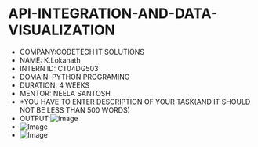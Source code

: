 # API-INTEGRATION-AND-DATA-VISUALIZATION
* COMPANY:CODETECH IT SOLUTIONS
* NAME: K.Lokanath
* INTERN ID: CT04DG503
* DOMAIN: PYTHON PROGRAMING
* DURATION: 4 WEEKS
* MENTOR: NEELA SANTOSH
* *YOU HAVE TO ENTER DESCRIPTION OF YOUR TASK(AND IT SHOULD NOT BE LESS THAN 500 WORDS)
* OUTPUT:![Image](https://github.com/user-attachments/assets/177b57d9-1ec8-4975-b96a-6192ca5b34b9)
* ![Image](https://github.com/user-attachments/assets/0f3f3252-8379-4aa7-b8ae-86b2dd5e7e06)
* ![Image](https://github.com/user-attachments/assets/30dd9324-4c58-4e56-b563-df1152fdf767)
